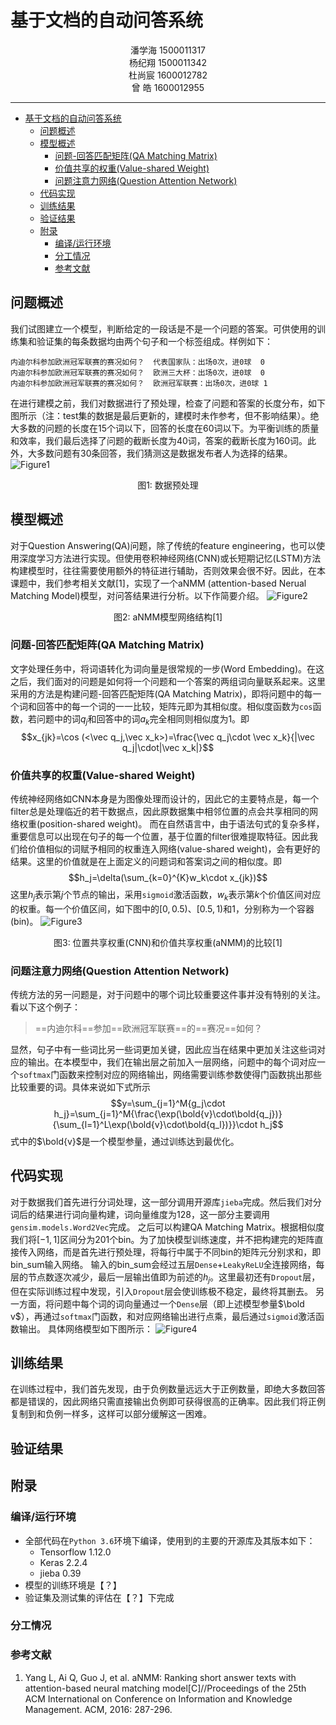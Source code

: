 # 基于文档的自动问答系统
<center>潘学海 1500011317<br>杨纪翔 1500011342<br>杜尚宸 1600012782<br>曾 皓 1600012955</center>

---
<!-- @import "[TOC]" {cmd="toc" depthFrom=1 depthTo=6 orderedList=false} -->

<!-- code_chunk_output -->

* [基于文档的自动问答系统](#基于文档的自动问答系统)
	* [问题概述](#问题概述)
	* [模型概述](#模型概述)
		* [问题-回答匹配矩阵(QA Matching Matrix)](#问题-回答匹配矩阵qa-matching-matrix)
		* [价值共享的权重(Value-shared Weight)](#价值共享的权重value-shared-weight)
		* [问题注意力网络(Question Attention Network)](#问题注意力网络question-attention-network)
	* [代码实现](#代码实现)
	* [训练结果](#训练结果)
	* [验证结果](#验证结果)
	* [附录](#附录)
		* [编译/运行环境](#编译运行环境)
		* [分工情况](#分工情况)
		* [参考文献](#参考文献)

<!-- /code_chunk_output -->
## 问题概述
我们试图建立一个模型，判断给定的一段话是不是一个问题的答案。可供使用的训练集和验证集的每条数据均由两个句子和一个标签组成。样例如下：
```
内迪尔科参加欧洲冠军联赛的赛况如何？	代表国家队：出场0次，进0球	0
内迪尔科参加欧洲冠军联赛的赛况如何？	欧洲三大杯：出场0次，进0球	0
内迪尔科参加欧洲冠军联赛的赛况如何？	欧洲冠军联赛：出场0次，进0球	1
```
在进行建模之前，我们对数据进行了预处理，检查了问题和答案的长度分布，如下图所示（注：test集的数据是最后更新的，建模时未作参考，但不影响结果）。绝大多数的问题的长度在15个词以下，回答的长度在60词以下。为平衡训练的质量和效率，我们最后选择了问题的截断长度为40词，答案的截断长度为160词。此外，大多数问题有30条回答，我们猜测这是数据发布者人为选择的结果。
![Figure1](../figures/data_dist.png)
<center>图1: 数据预处理</center>

## 模型概述
对于Question Answering(QA)问题，除了传统的feature engineering，也可以使用深度学习方法进行实现。但使用卷积神经网络(CNN)或长短期记忆(LSTM)方法构建模型时，往往需要使用额外的特征进行辅助，否则效果会很不好。因此，在本课题中，我们参考相关文献[1]，实现了一个aNMM (attention-based Nerual Matching Model)模型，对问答结果进行分析。以下作简要介绍。
![Figure2](../figures/aNMM-F1.png)
<center>图2: aNMM模型网络结构[1]</center>

### 问题-回答匹配矩阵(QA Matching Matrix)

文字处理任务中，将词语转化为词向量是很常规的一步(Word Embedding)。在这之后，我们面对的问题是如何将一个问题和一个答案的两组词向量联系起来。这里采用的方法是构建问题-回答匹配矩阵(QA Matching Matrix)，即将问题中的每一个词和回答中的每一个词的一一比较，矩阵元即为其相似度。相似度函数为`cos`函数，若问题中的词$q_j$和回答中的词$a_k$完全相同则相似度为1。即
$$x_{jk}=\cos (<\vec q_j,\vec x_k>)=\frac{\vec q_j\cdot \vec x_k}{|\vec q_j|\cdot|\vec x_k|}$$

### 价值共享的权重(Value-shared Weight)
传统神经网络如CNN本身是为图像处理而设计的，因此它的主要特点是，每一个filter总是处理临近的若干数据点，因此原数据集中相邻位置的点会共享相同的网络权重(position-shared weight)。
而在自然语言中，由于语法句式的复杂多样，重要信息可以出现在句子的每一个位置，基于位置的filter很难提取特征。因此我们给价值相似的词赋予相同的权重连入网络(value-shared weight)，会有更好的结果。这里的价值就是在上面定义的问题词和答案词之间的相似度。即$$h_j=\delta(\sum_{k=0}^{K}w_k\cdot x_{jk})$$这里$h_j$表示第$j$个节点的输出，采用`sigmoid`激活函数，$w_k$表示第$k$个价值区间对应的权重。每一个价值区间，如下图中的$[0,0.5)$、$[0.5,1)$和${1}$，分别称为一个容器(bin)。
![Figure3](../figures/aNMM-F2.png)
<center>图3: 位置共享权重(CNN)和价值共享权重(aNMM)的比较[1]</center>


### 问题注意力网络(Question Attention Network)
传统方法的另一问题是，对于问题中的哪个词比较重要这件事并没有特别的关注。看以下这个例子：
> ==内迪尔科==参加==欧洲冠军联赛==的==赛况==如何？

显然，句子中有一些词比另一些词更加关键，因此应当在结果中更加关注这些词对应的输出。在本模型中，我们在输出层之前加入一层网络，问题中的每个词对应一个`softmax`门函数来控制对应的网络输出，网络需要训练参数使得门函数挑出那些比较重要的词。具体来说如下式所示
$$y=\sum_{j=1}^M{g_j\cdot h_j}=\sum_{j=1}^M{\frac{\exp(\bold{v}\cdot\bold{q_j})}{\sum_{l=1}^L\exp(\bold{v}\cdot\bold{q_l})}}\cdot h_j$$
式中的$\bold{v}$是一个模型参量，通过训练达到最优化。

## 代码实现
对于数据我们首先进行分词处理，这一部分调用开源库`jieba`完成。然后我们对分词后的结果进行词向量构建，词向量维度为128，这一部分主要调用` gensim.models.Word2Vec`完成。
之后可以构建QA Matching Matrix。根据相似度我们将$[-1,1]$区间分为201个bin。为了加快模型训练速度，并不把构建完的矩阵直接传入网络，而是首先进行预处理，将每行中属于不同bin的矩阵元分别求和，即bin_sum输入网络。
输入的bin_sum会经过五层`Dense`+`LeakyReLU`全连接网络，每层的节点数逐次减少，最后一层输出值即为前述的$h_j$。这里最初还有`Dropout`层，但在实际训练过程中发现，引入`Dropout`层会使训练极不稳定，最终将其删去。
另一方面，将问题中每个词的词向量通过一个`Dense`层（即上述模型参量$\bold v$），再通过`softmax`门函数，和对应网络输出进行点乘，最后通过`sigmoid`激活函数输出。
具体网络模型如下图所示：
![Figure4](../figures/model[reshape].png)

## 训练结果
在训练过程中，我们首先发现，由于负例数量远远大于正例数量，即绝大多数回答都是错误的，因此网络只需直接输出负例即可获得很高的正确率。因此我们将正例复制到和负例一样多，这样可以部分缓解这一困难。

## 验证结果

## 附录
### 编译/运行环境
+ 全部代码在`Python 3.6`环境下编译，使用到的主要的开源库及其版本如下：
	+ Tensorflow 1.12.0
	+ Keras 2.2.4
	+ jieba 0.39
+ 模型的训练环境是【？】
+ 验证集及测试集的评估在【？】下完成
### 分工情况

### 参考文献
1. Yang L, Ai Q, Guo J, et al. aNMM: Ranking short answer texts with attention-based neural matching model[C]//Proceedings of the 25th ACM International on Conference on Information and Knowledge Management. ACM, 2016: 287-296.
